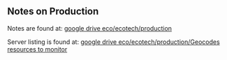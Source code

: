 ## Notes on Production

Notes are found at:
[google drive eco/ecotech/production](https://drive.google.com/drive/folders/1vhNgUEX3SGUKv4tJStVPjQRbJm4nbWuK?usp=sharing)


Server listing is found at:
[google drive eco/ecotech/production/Geocodes resources to monitor](https://docs.google.com/spreadsheets/d/1ouXQtQpj-r03MtJ7ax06MwDQhaOgtHGle0w1ERmG6_Y/edit#gid=1417756058
)



